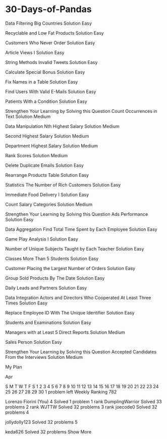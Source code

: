 # 30-Days-of-Pandas

Data Filtering
Big Countries
Solution
Easy

Recyclable and Low Fat Products
Solution
Easy

Customers Who Never Order
Solution
Easy

Article Views I
Solution
Easy

String Methods
Invalid Tweets
Solution
Easy

Calculate Special Bonus
Solution
Easy

Fix Names in a Table
Solution
Easy

Find Users With Valid E-Mails
Solution
Easy

Patients With a Condition
Solution
Easy

Strengthen Your Learning by Solving this Question
Count Occurrences in Text
Solution
Medium

Data Manipulation
Nth Highest Salary
Solution
Medium

Second Highest Salary
Solution
Medium

Department Highest Salary
Solution
Medium

Rank Scores
Solution
Medium

Delete Duplicate Emails
Solution
Easy

Rearrange Products Table
Solution
Easy

Statistics
The Number of Rich Customers
Solution
Easy

Immediate Food Delivery I
Solution
Easy

Count Salary Categories
Solution
Medium

Strengthen Your Learning by Solving this Question
Ads Performance
Solution
Easy

Data Aggregation
Find Total Time Spent by Each Employee
Solution
Easy

Game Play Analysis I
Solution
Easy

Number of Unique Subjects Taught by Each Teacher
Solution
Easy

Classes More Than 5 Students
Solution
Easy

Customer Placing the Largest Number of Orders
Solution
Easy

Group Sold Products By The Date
Solution
Easy

Daily Leads and Partners
Solution
Easy

Data Integration
Actors and Directors Who Cooperated At Least Three Times
Solution
Easy

Replace Employee ID With The Unique Identifier
Solution
Easy

Students and Examinations
Solution
Easy

Managers with at Least 5 Direct Reports
Solution
Medium

Sales Person
Solution
Easy

Strengthen Your Learning by Solving this Question
Accepted Candidates From the Interviews
Solution
Medium

My Plan

Apr


S
M
T
W
T
F
S
1
2
3
4
5
6
7
8
9
10
11
12
13
14
15
16
17
18
19
20
21
22
23
24
25
26
27
28
29
30
1 problem left
Weekly Ranking
782

Lorenzo Fiorini
(You)
4
Solved 1 problem
1
rank
DumplingWarrior
Solved 33 problems
2
rank
WJTTW
Solved 32 problems
3
rank
joecode0
Solved 32 problems
4

jollydolly123
Solved 32 problems
5

keda626
Solved 32 problems
Show More